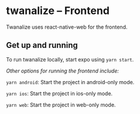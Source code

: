 # twanalize – Frontend

Twanalize uses react-native-web for the frontend.

## Get up and running

To run twanalize locally, start expo using `yarn start`.

_Other options for running the frontend include:_

`yarn android`: Start the project in android-only mode.

`yarn ios`: Start the project in ios-only mode.

`yarn web`: Start the project in web-only mode.
